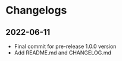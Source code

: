 # Changelogs

## 2022-06-11
- Final commit for pre-release 1.0.0 version
- Add README.md and CHANGELOG.md